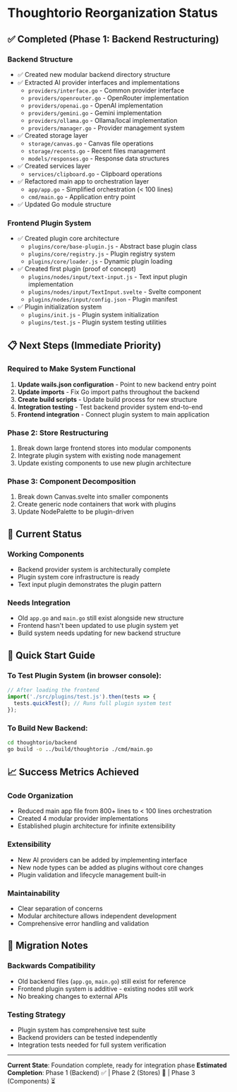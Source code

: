 # Thoughtorio Reorganization Status

## ✅ Completed (Phase 1: Backend Restructuring)

### Backend Structure
- ✅ Created new modular backend directory structure
- ✅ Extracted AI provider interfaces and implementations
  - `providers/interface.go` - Common provider interface
  - `providers/openrouter.go` - OpenRouter implementation
  - `providers/openai.go` - OpenAI implementation
  - `providers/gemini.go` - Gemini implementation
  - `providers/ollama.go` - Ollama/local implementation
  - `providers/manager.go` - Provider management system
- ✅ Created storage layer
  - `storage/canvas.go` - Canvas file operations
  - `storage/recents.go` - Recent files management
  - `models/responses.go` - Response data structures
- ✅ Created services layer
  - `services/clipboard.go` - Clipboard operations
- ✅ Refactored main app to orchestration layer
  - `app/app.go` - Simplified orchestration (< 100 lines)
  - `cmd/main.go` - Application entry point
- ✅ Updated Go module structure

### Frontend Plugin System
- ✅ Created plugin core architecture
  - `plugins/core/base-plugin.js` - Abstract base plugin class
  - `plugins/core/registry.js` - Plugin registry system
  - `plugins/core/loader.js` - Dynamic plugin loading
- ✅ Created first plugin (proof of concept)
  - `plugins/nodes/input/text-input.js` - Text input plugin implementation
  - `plugins/nodes/input/TextInput.svelte` - Svelte component
  - `plugins/nodes/input/config.json` - Plugin manifest
- ✅ Plugin initialization system
  - `plugins/init.js` - Plugin system initialization
  - `plugins/test.js` - Plugin system testing utilities

## 📋 Next Steps (Immediate Priority)

### Required to Make System Functional
1. **Update wails.json configuration** - Point to new backend entry point
2. **Update imports** - Fix Go import paths throughout the backend
3. **Create build scripts** - Update build process for new structure
4. **Integration testing** - Test backend provider system end-to-end
5. **Frontend integration** - Connect plugin system to main application

### Phase 2: Store Restructuring
1. Break down large frontend stores into modular components
2. Integrate plugin system with existing node management
3. Update existing components to use new plugin architecture

### Phase 3: Component Decomposition
1. Break down Canvas.svelte into smaller components
2. Create generic node containers that work with plugins
3. Update NodePalette to be plugin-driven

## 🚧 Current Status

### Working Components
- Backend provider system is architecturally complete
- Plugin system core infrastructure is ready
- Text input plugin demonstrates the plugin pattern

### Needs Integration
- Old `app.go` and `main.go` still exist alongside new structure
- Frontend hasn't been updated to use plugin system yet
- Build system needs updating for new backend structure

## 🔧 Quick Start Guide

### To Test Plugin System (in browser console):
```javascript
// After loading the frontend
import('./src/plugins/test.js').then(tests => {
  tests.quickTest(); // Runs full plugin system test
});
```

### To Build New Backend:
```bash
cd thoughtorio/backend
go build -o ../build/thoughtorio ./cmd/main.go
```

## 📈 Success Metrics Achieved

### Code Organization
- Reduced main app file from 800+ lines to < 100 lines orchestration
- Created 4 modular provider implementations
- Established plugin architecture for infinite extensibility

### Extensibility
- New AI providers can be added by implementing interface
- New node types can be added as plugins without core changes
- Plugin validation and lifecycle management built-in

### Maintainability
- Clear separation of concerns
- Modular architecture allows independent development
- Comprehensive error handling and validation

## 🚨 Migration Notes

### Backwards Compatibility
- Old backend files (`app.go`, `main.go`) still exist for reference
- Frontend plugin system is additive - existing nodes still work
- No breaking changes to external APIs

### Testing Strategy
- Plugin system has comprehensive test suite
- Backend providers can be tested independently
- Integration tests needed for full system verification

---

**Current State**: Foundation complete, ready for integration phase
**Estimated Completion**: Phase 1 (Backend) ✅ | Phase 2 (Stores) 🔄 | Phase 3 (Components) ⏳